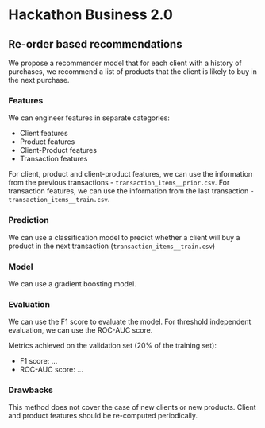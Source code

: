 # Hackathon Business 2.0

## Re-order based recommendations
We propose a recommender model that for each client with a history of purchases, we recommend a list of products that the client is likely to buy in the next purchase.

### Features
We can engineer features in separate categories:
- Client features
- Product features
- Client-Product features
- Transaction features

For client, product and client-product features, we can use the information from the previous transactions - `transaction_items__prior.csv`.
For transaction features, we can use the information from the last transaction - `transaction_items__train.csv`.

### Prediction
We can use a classification model to predict whether a client will buy a product in the next transaction (`transaction_items__train.csv`)

### Model
We can use a gradient boosting model.

### Evaluation
We can use the F1 score to evaluate the model. For threshold independent evaluation, we can use the ROC-AUC score.

Metrics achieved on the validation set (20% of the training set):
- F1 score: ...
- ROC-AUC score: ...

### Drawbacks
This method does not cover the case of new clients or new products.
Client and product features should be re-computed periodically.
